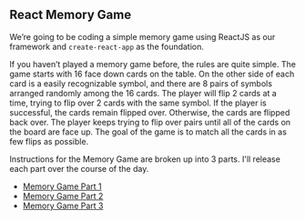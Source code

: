 ## React Memory Game

We’re going to be coding a simple memory game using ReactJS as our framework and `create-react-app` as the foundation.

If you haven’t played a memory game before, the rules are quite simple. The game starts with 16 face down cards on the table. On the other side of each card is a easily recognizable symbol, and there are 8 pairs of symbols arranged randomly among the 16 cards. The player will flip 2 cards at a time, trying to flip over 2 cards with the same symbol. If the player is successful, the cards remain flipped over. Otherwise, the cards are flipped back over. The player keeps trying to flip over pairs until all of the cards on the board are face up. The goal of the game is to match all the cards in as few flips as possible.

Instructions for the Memory Game are broken up into 3 parts.  I'll release each part over the course of the day.

* [Memory Game Part 1](./MemoryGame/PART1.md)
* [Memory Game Part 2](./MemoryGame/PART2.md)
* [Memory Game Part 3](./MemoryGame/PART3.md)